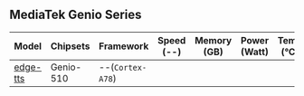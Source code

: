 ## MediaTek Genio Series
  
  | Model            |  Chipsets  |    Framework              |    Speed (--)   |   Memory (GB) |  Power (Watt) |     Temp (°C)    |
  |------------------|------------|---------------------------|------------------|--------------|---------------|------------------|
  | [edge-tts](https://github.com/rany2/edge-tts)             |  Genio-510 | --(`Cortex-A78`)   |                  |              |               |                  |

